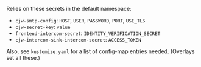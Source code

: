 Relies on these secrets in the default namespace:

* `cjw-smtp-config`: `HOST`, `USER`, `PASSWORD`, `PORT`, `USE_TLS`
* `cjw-secret-key`: `value`
* `frontend-intercom-secret`: `IDENTITY_VERIFICATION_SECRET`
* `cjw-intercom-sink-intercom-secret`: `ACCESS_TOKEN`

Also, see `kustomize.yaml` for a list of config-map entries needed. (Overlays
set all these.)
